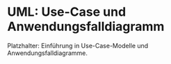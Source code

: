 # UML: Use-Case und Anwendungsfalldiagramm

Platzhalter: Einführung in Use-Case-Modelle und Anwendungsfalldiagramme.
